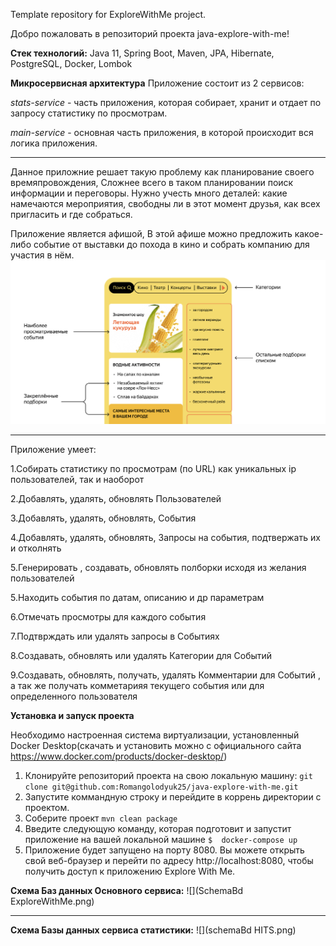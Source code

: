 Template repository for ExploreWithMe project.

Добро пожаловать в репозиторий проекта java-explore-with-me!

**Стек технологий:** Java 11, Spring Boot, Maven, JPA, Hibernate, PostgreSQL, Docker, Lombok

**Микросервисная архитектура**
Приложение состоит из 2 сервисов:

_stats-service_ - часть приложения, которая собирает, хранит и отдает по запросу статистику по просмотрам.

_main-service_ - основная часть приложения, в которой происходит вся логика приложения.

----
Данное приложние решает такую проблему как планирование своего времяпровождения,
Сложнее всего в таком планировании поиск информации и переговоры. Нужно учесть много деталей: какие намечаются мероприятия, свободны ли в этот момент друзья,
как всех пригласить и где собраться.

Приложение является афишой, В этой афише можно предложить какое-либо событие от выставки до похода в кино и собрать компанию для участия в нём.
![](img.png)

----
Приложение умеет:

1.Собирать статистику по просмотрам (по URL) как уникальных ip пользователей, так и наоборот

2.Добавлять, удалять, обновлять Пользователей

3.Добавлять, удалять, обновлять, События

4.Добавлять, удалять, обновлять, Запросы на события, подтвержать их и отколнять

5.Генерировать , создавать, обновлять полборки исходя из желания пользователей

5.Находить события по датам, описанию и др параметрам

6.Отмечать просмотры для каждого события

7.Подтврждать или удалять запросы в Событиях

8.Создавать, обновлять или удалять Категории для Событий

9.Создавать, обновлять, получать, удалять Комментарии для Событий , а так же получать комметарияя текущего события или для определенного пользователя

**Установка и запуск проекта**

Необходимо настроенная система виртуализации, установленный Docker Desktop(скачать и установить можно с официального сайта https://www.docker.com/products/docker-desktop/)

1. Клонируйте репозиторий проекта на свою локальную машину:
   ```git clone git@github.com:Romangolodyuk25/java-explore-with-me.git```
2. Запустите коммандную строку и перейдите в коррень директории с проектом.
3. Соберите проект
   ```mvn clean package```
4. Введите следующую команду, которая подготовит и запустит приложение на вашей локальной машине
   `````$  docker-compose up`````
5. Приложение будет запущено на порту 8080. Вы можете открыть свой веб-браузер и перейти по адресу http://localhost:8080,
   чтобы получить доступ к приложению Explore With Me.

**Схема Баз данных Основного сервиса:**
![](SchemaBd ExploreWithMe.png)

----
**Схема Базы данных сервиса статистики:**
![](schemaBd HITS.png)
